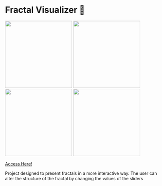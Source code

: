# Fractal Visualizer 🌳
<p aling="center">
  <div>
    <div display="flex">
      <img src="https://user-images.githubusercontent.com/55096707/211305711-cd579a02-ca34-455f-a4aa-671f760da29c.png" width="220px">
      <img src="https://user-images.githubusercontent.com/55096707/211305719-ba518565-40c9-4f7b-bc12-3c1731291175.png" width="220px">
    </div>
    <div display="flex">
      <img src="https://user-images.githubusercontent.com/55096707/211305749-91d7a5ca-a2c9-43c5-b3f8-0a3c8a97554b.png" width="220px">
      <img src="https://user-images.githubusercontent.com/55096707/211305757-3865f653-77ba-4988-a921-7334a2629f76.png" width="220px">
    </div>
  </div>
</p>

[Access Here!](https://marcosgts.github.io/fractal-visualizer/) 
<p>Project designed to present fractals in a more interactive way. The user can alter the structure of the fractal by changing the values of the sliders</p>
